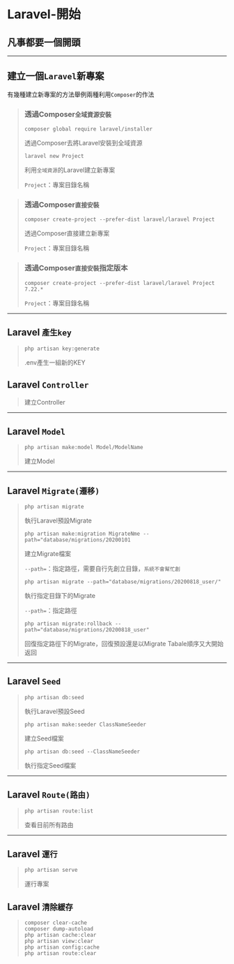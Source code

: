 # Laravel-開始

## 凡事都要一個開頭

---

## 建立一個`Laravel`新專案
有幾種建立新專案的方法舉例兩種利用`Composer`的作法

> ### 透過Composer`全域資源安裝`
>     composer global require laravel/installer
> 透過Composer去將Laravel安裝到全域資源
> 
>     laravel new Project
> 利用`全域資源`的Laravel建立新專案
> 
> `Project`：專案目錄名稱
> 

> ### 透過Composer`直接安裝`
>     composer create-project --prefer-dist laravel/laravel Project
> 透過Composer直接建立新專案
> 
> `Project`：專案目錄名稱

> ### 透過Composer`直接安裝`指定版本
>     composer create-project --prefer-dist laravel/laravel Project 7.22.*
> 
> `Project`：專案目錄名稱

---

## Laravel `產生key`
>     php artisan key:generate
> .env產生一組新的KEY

## Laravel `Controller`
> 建立Controller

---

## Laravel `Model`
>     php artisan make:model Model/ModelName
> 建立Model

---

## Laravel `Migrate(遷移)`
>     php artisan migrate
> 執行Laravel預設Migrate
> 
>     php artisan make:migration MigrateNme --path="database/migrations/20200101
> 建立Migrate檔案
> 
> `--path=`：指定路徑，需要自行先創立目錄，`系統不會幫忙創`
> 
>     php artisan migrate --path="database/migrations/20200818_user/"
> 執行指定目錄下的Migrate
> 
> `--path=`：指定路徑
> 
>     php artisan migrate:rollback --path="database/migrations/20200818_user"
> 回復指定路徑下的Migrate，回復預設還是以Migrate Tabale順序又大開始返回

---

## Laravel `Seed`
>     php artisan db:seed
> 執行Laravel預設Seed
> 
>     php artisan make:seeder ClassNameSeeder
> 建立Seed檔案
> 
>     php artisan db:seed --ClassNameSeeder
> 執行指定Seed檔案

---

## Laravel `Route(路由)`
>     php artisan route:list
> 查看目前所有路由
---

## Laravel `運行`
>     php artisan serve
> 運行專案

## Laravel `清除緩存`
>     composer clear-cache
>     composer dump-autoload
>     php artisan cache:clear
>     php artisan view:clear
>     php artisan config:cache
>     php artisan route:clear
